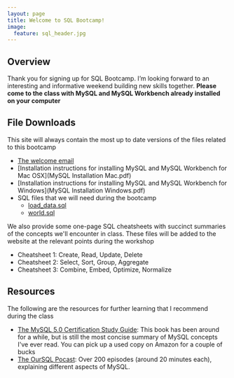 ```yaml
---
layout: page
title: Welcome to SQL Bootcamp!
image:
  feature: sql_header.jpg
---
```


## Overview
Thank you for signing up for SQL Bootcamp. I’m looking forward to an interesting and informative weekend building new skills together.  **Please come to the class with MySQL and MySQL Workbench already installed on your computer**

## File Downloads

This site will always contain the most up to date versions of the files related to this bootcamp

   * [The welcome email](README_FIRST.pdf)
   * [Installation instructions for installing MySQL and MySQL Workbench for Mac OSX](MySQL Installation Mac.pdf)
   * [Installation instructions for installing MySQL and MySQL Workbench for Windows](MySQL Installation Windows.pdf)
   * SQL files that we will need during the bootcamp
     * [load_data.sql](sql_bootcamp.sql)
     * [world.sql](world.sql)

We also provide some one-page SQL cheatsheets with succinct summaries of the concepts we'll encounter in class.  These files will be added to the website at the relevant points during the workshop

   * Cheatsheet 1:  Create, Read, Update, Delete
   * Cheatsheet 2:  Select, Sort, Group, Aggregate
   * Cheatsheet 3:  Combine, Embed, Optimize, Normalize

## Resources

The following are the resources for further learning that I recommend during the class

   * [The MySQL 5.0 Certification Study Guide](http://www.amazon.com/MySQL-5-0-Certification-Study-Guide/dp/0672328127):  This book has been around for a while, but is still the most concise summary of MySQL concepts I've ever read.  You can pick up a used copy on Amazon for a couple of bucks
   * [The OurSQL Pocast](www.oursql.com):  Over 200 episodes (around 20 minutes each), explaining different aspects of MySQL.
